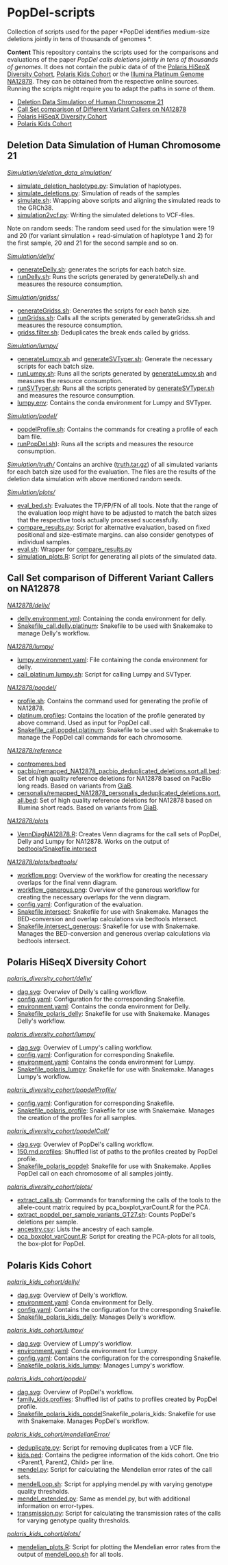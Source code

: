 # PopDel-scripts
Collection of scripts used for the paper *PopDel identifies medium-size deletions jointly in tens of thousands of genomes *.

**Content**
This repository contains the scripts used for the comparisons and evaluations of the paper *PopDel calls deletions jointly in tens of thousands of genomes*. It does not contain the public data of of the [Polaris HiSeqX Diversity Cohort](https://github.com/Illumina/Polaris/wiki/HiSeqX-Diversity-Cohort), [Polaris Kids Cohort](https://github.com/Illumina/Polaris/wiki/HiSeqX-Kids-Cohort) or the [Illumina Platinum Genome NA12878](https://www.ebi.ac.uk/ena/data/view/ERR194147). They can be obtained from the respective online sources. Running the scripts might require you to adapt the paths in some of them.

 - [Deletion Data Simulation of Human Chromosome 21](#deletion-data-simulation-of-human-chromosome-21)
 - [Call Set comparison of Different Variant Callers on NA12878](#call-set-comparison-of-different-variant-callers-on-na12878)
 - [Polaris HiSeqX Diversity Cohort](#polaris-hiseqx-diversity-cohort)
 - [Polaris Kids Cohort](#polaris-kids-cohort)

 ## Deletion Data Simulation of Human Chromosome 21
 [*Simulation/deletion_data_simulation/*](https://github.com/kehrlab/PopDel-scripts/tree/master/Simulation/deletion_data_simulation)

- [simulate_deletion_haplotype.py](https://github.com/kehrlab/PopDel-scripts/blob/master/Simulation/deletion_data_simulation/simulate_deletion_haplotype.py): Simulation of haplotypes.
- [simulate_deletions.py](https://github.com/kehrlab/PopDel-scripts/blob/master/Simulation/deletion_data_simulation/simulate_deletions.py): Simulation of reads of the samples
- [simulate.sh](https://github.com/kehrlab/PopDel-scripts/blob/master/Simulation/deletion_data_simulation/simulate.sh): Wrapping above scripts and aligning the simulated reads to the GRCh38.
- [simulation2vcf.py](https://github.com/kehrlab/PopDel-scripts/blob/master/Simulation/deletion_data_simulation/simulation2vcf.py): Writing the simulated deletions to VCF-files.

Note on random seeds: The random seed used for the simulation were 19 and 20 (for variant simulation + read-simulation of haplotype 1 and 2)  for the first sample, 20 and 21 for the second sample and so on.

 [*Simulation/delly/*](https://github.com/kehrlab/PopDel-scripts/tree/master/Simulation/delly)
 - [generateDelly.sh](https://github.com/kehrlab/PopDel-scripts/blob/master/Simulation/delly/generateDelly.sh): generates the scripts for each batch size.
 - [runDelly.sh](https://github.com/kehrlab/PopDel-scripts/blob/master/Simulation/delly/runDelly.sh): Runs the scripts generated by generateDelly.sh and measures the resource consumption.

 [*Simulation/gridss/*](https://github.com/kehrlab/PopDel-scripts/tree/master/Simulation/gridss)
 - [generateGridss.sh](https://github.com/kehrlab/PopDel-scripts/blob/master/Simulation/gridss/generateGridss.sh): Generates the scripts for each batch size.
 - [runGridss.sh](https://github.com/kehrlab/PopDel-scripts/blob/master/Simulation/gridss/runGridss.sh): Calls all the scripts generated by generateGridss.sh and measures the resource consumption.
 - [gridss.filter.sh](https://github.com/kehrlab/PopDel-scripts/blob/master/Simulation/gridss/gridss.filter.sh): Deduplicates the break ends called by gridss.

 [*Simulation/lumpy/*](https://github.com/kehrlab/PopDel-scripts/tree/master/Simulation/lumpy)
 - [generateLumpy.sh](https://github.com/kehrlab/PopDel-scripts/blob/master/Simulation/lumpy/generateLumpy.sh) and [generateSVTyper.sh](https://github.com/kehrlab/PopDel-scripts/blob/master/Simulation/lumpy/generateSVTyper.sh): Generate the necessary scripts for each batch size.
 - [runLumpy.sh](https://github.com/kehrlab/PopDel-scripts/blob/master/Simulation/lumpy/runLumpy.sh): Runs all the scripts generated by [generateLumpy.sh](https://github.com/kehrlab/PopDel-scripts/blob/master/Simulation/lumpy/generateLumpy.sh)  and measures the resource consumption.
 - [runSVTyper.sh](https://github.com/kehrlab/PopDel-scripts/blob/master/Simulation/lumpy/runSVTyper.sh): Runs all the scripts generated by [generateSVTyper.sh](https://github.com/kehrlab/PopDel-scripts/blob/master/Simulation/lumpy/generateSVTyper.sh) and measures the resource consumption.
 - [lumpy.env](https://github.com/kehrlab/PopDel-scripts/blob/master/Simulation/lumpy/lumpy.env): Contains the conda environment for Lumpy and SVTyper.

 [*Simulation/podel/*](https://github.com/kehrlab/PopDel-scripts/tree/master/Simulation/popdel)
- [popdelProfile.sh](https://github.com/kehrlab/PopDel-scripts/blob/master/Simulation/popdel/popdelProfile.sh): Contains the commands for creating a profile of each bam file.
- [runPopDel.sh](https://github.com/kehrlab/PopDel-scripts/blob/master/Simulation/popdel/runPopDel.sh)): Runs all the scripts and measures the resource consumption.

[*Simulation/truth/*](https://github.com/kehrlab/PopDel-scripts/tree/master/Simulation/truth)
Contains an archive ([truth.tar.gz](https://github.com/kehrlab/PopDel-scripts/blob/master/Simulation/truth/truth.tar.gz)) of all simulated variants for each batch size used for the evaluation. The files are the results of the deletion data simulation with above mentioned random seeds.

 [*Simulation/plots/*](https://github.com/kehrlab/PopDel-scripts/tree/master/Simulation/plots)
- [eval_bed.sh](https://github.com/kehrlab/PopDel-scripts/blob/master/Simulation/plots/eval_bed.sh): Evaluates the TP/FP/FN of all tools. Note that the range of the evaluation loop might have to be adjusted to match the batch sizes that the respective tools actually processed successfully.
- [compare_results.py](https://github.com/kehrlab/PopDel-scripts/blob/master/Simulation/plots/compare_results.py): Script for alternative evaluation, based on fixed positional and size-estimate margins. can also consider genotypes of individual samples.
- [eval.sh](https://github.com/kehrlab/PopDel-scripts/blob/master/Simulation/plots/eval.sh): Wrapper for [compare_results.py](https://github.com/kehrlab/PopDel-scripts/blob/master/Simulation/plots/compare_results.py)
- [simulation_plots.R](https://github.com/kehrlab/PopDel-scripts/blob/master/Simulation/plots/simulation_plots.R): Script for generating all plots of the simulated data.

## Call Set comparison of Different Variant Callers on NA12878

[*NA12878/delly/*](https://github.com/kehrlab/PopDel-scripts/tree/master/NA12878/delly)
- [delly.environment.yml](https://github.com/kehrlab/PopDel-scripts/blob/master/NA12878/delly/delly.environment.yml): Containing the conda environment for delly.
- [Snakefile_call.delly.platinum](https://github.com/kehrlab/PopDel-scripts/blob/master/NA12878/delly/Snakefile_call.delly.platinum): Snakefile to be used with Snakemake to manage Delly's workflow.

[*NA12878/lumpy/*](https://github.com/kehrlab/PopDel-scripts/tree/master/NA12878/lumpy)
- [lumpy.environment.yaml](https://github.com/kehrlab/PopDel-scripts/blob/master/NA12878/lumpy/lumpy.environment.yml): File containing the conda environment for delly.
- [call_platinum.lumpy.sh](https://github.com/kehrlab/PopDel-scripts/blob/master/NA12878/lumpy/call_platinum.lumpy.sh): Script for calling Lumpy and SVTyper.

[*NA12878/popdel/*](https://github.com/kehrlab/PopDel-scripts/tree/master/NA12878/popdel)
- [profile.sh](https://github.com/kehrlab/PopDel-scripts/blob/master/NA12878/popdel/profile.sh): Contains the command used for generating the profile of NA12878.
- [platinum.profiles](https://github.com/kehrlab/PopDel-scripts/blob/master/NA12878/popdel/platinum.profiles): Contains the location of the profile generated by above command. Used as input for PopDel call.
- [Snakefile_call.popdel.platinum](https://github.com/kehrlab/PopDel-scripts/blob/master/NA12878/popdel/Snakefile_call.popdel.platinum): Snakefile to be used with Snakemake to manage the PopDel call commands for each chromosome.

[*NA12878/reference*](https://github.com/kehrlab/PopDel-scripts/tree/master/NA12878/reference)
- [contromeres.bed](https://github.com/kehrlab/PopDel-scripts/blob/master/NA12878/reference/centromeres.bed)
- [pacbio/remapped_NA12878_pacbio_deduplicated_deletions.sort.all.bed](https://github.com/kehrlab/PopDel-scripts/blob/master/NA12878/reference/pacbio/remapped_NA12878_pacbio_deduplicated_deletions.sort.all.bed): Set of high quality reference deletions for NA12878 based on PacBio long reads. Based on variants from [GiaB](ftp://ftp-trace.ncbi.nlm.nih.gov/giab/ftp/data/NA12878/NA12878_PacBio_MtSinai/).
- [personalis/remapped_NA12878_personalis_deduplicated_deletions.sort.all.bed](https://github.com/kehrlab/PopDel-scripts/blob/master/NA12878/reference/personalis/remapped_NA12878_personalis_deduplicated_deletions.sort.all.bed): Set of high quality reference deletions for NA12878 based on Illumina short reads. Based on variants from [GiaB](ftp://ftp-trace.ncbi.nlm.nih.gov/giab/ftp/data/NA12878/analysis/Illumina_PlatinumGenomes_NA12877_NA12878_09162015/hg38/2.0.1/NA12878/).

[*NA12878/plots*](https://github.com/kehrlab/PopDel-scripts/tree/master/NA12878/plots)
- [VennDiagNA12878.R](https://github.com/kehrlab/PopDel-scripts/tree/master/NA12878/plots/VennDiagNA12878.R): Creates Venn diagrams for the call sets of PopDel, Delly and Lumpy for NA12878. Works on the output of [bedtools/Snakefile.intersect](https://github.com/kehrlab/PopDel-scripts/blob/master/NA12878/plots/bedtools/Snakefile.intersect)

[*NA12878/plots/bedtools/*](https://github.com/kehrlab/PopDel-scripts/tree/master/NA12878/plots/bedtools)
- [workflow.png](https://github.com/kehrlab/PopDel-scripts/blob/master/NA12878/plots/bedtools/workflow.png): Overview of the workflow for creating the necessary overlaps for the final venn diagram.
- [workflow_generous.png](https://github.com/kehrlab/PopDel-scripts/blob/master/NA12878/plots/bedtools/workflow_generous.png): Overview of the generous workflow for creating the necessary overlaps for the venn diagram.
- [config.yaml](https://github.com/kehrlab/PopDel-scripts/blob/master/NA12878/plots/bedtools/config.yaml): Configuration of the evaluation.
- [Snakefile.intersect](https://github.com/kehrlab/PopDel-scripts/blob/master/NA12878/plots/bedtools/Snakefile.intersect): Snakefile for use with Snakemake. Manages the BED-conversion and overlap calculations via bedtools intersect.
- [Snakefile.intersect_generous](https://github.com/kehrlab/PopDel-scripts/blob/master/NA12878/plots/bedtools/Snakefile.intersect.generous): Snakefile for use with Snakemake. Manages the BED-conversion and generous overlap calculations via bedtools intersect.

## Polaris HiSeqX Diversity Cohort

[*polaris_diversity_cohort/delly/*](https://github.com/kehrlab/PopDel-scripts/tree/master/polaris_diversity_cohort/delly)
- [dag.svg](https://github.com/kehrlab/PopDel-scripts/blob/master/polaris_diversity_cohort/delly/dag.svg): Overwiev of Delly's calling workflow.
- [config.yaml](https://github.com/kehrlab/PopDel-scripts/blob/master/polaris_diversity_cohort/delly/config.yaml): Configuration for the corresponding Snakefile.
- [environment.yaml](https://github.com/kehrlab/PopDel-scripts/blob/master/polaris_diversity_cohort/delly/environment.yaml): Contains the conda environment for Delly.
- [Snakefile_polaris_delly](https://github.com/kehrlab/PopDel-scripts/blob/master/polaris_diversity_cohort/delly/Snakefile_polaris_delly): Snakefile for use with Snakemake. Manages Delly's workflow.

[*polaris_diversity_cohort/lumpy/*](https://github.com/kehrlab/PopDel-scripts/tree/master/polaris_diversity_cohort/lumpy)
- [dag.svg](https://github.com/kehrlab/PopDel-scripts/blob/master/polaris_diversity_cohort/lumpy/dag.svg): Overwiev of Lumpy's calling workflow.
- [config.yaml](https://github.com/kehrlab/PopDel-scripts/blob/master/polaris_diversity_cohort/lumpy/config.yaml): Configuration for corresponding Snakefile.
- [environment.yaml](https://github.com/kehrlab/PopDel-scripts/blob/master/polaris_diversity_cohort/lumpy/environment.yml): Contains the conda environment for Lumpy.
- [Snakefile_polaris_lumpy](https://github.com/kehrlab/PopDel-scripts/blob/master/polaris_diversity_cohort/lumpy/Snakefile_polaris_lumpy): Snakefile for use with Snakemake. Manages Lumpy's workflow.

[*polaris_diversity_cohort/popdelProfile/*](https://github.com/kehrlab/PopDel-scripts/tree/master/polaris_diversity_cohort/popdelProfile)
- [config.yaml](https://github.com/kehrlab/PopDel-scripts/blob/master/polaris_diversity_cohort/popdelProfile/config.yaml): Configuration for corresponding Snakefile.
- [Snakefile_polaris_profile](https://github.com/kehrlab/PopDel-scripts/blob/master/polaris_diversity_cohort/popdelProfile/Snakefile_polaris_profile): Snakefile for use with Snakemake. Manages the creation of the profiles for all samples.

[*polaris_diversity_cohort/popdelCall/*](https://github.com/kehrlab/PopDel-scripts/tree/master/polaris_diversity_cohort/popdelCall)
- [dag.svg](https://github.com/kehrlab/PopDel-scripts/blob/master/polaris_diversity_cohort/popdelCall/dag.svg): Overwiev of PopDel's calling workflow.
- [150.rnd.profiles](https://github.com/kehrlab/PopDel-scripts/blob/master/polaris_diversity_cohort/popdelCall/150.rnd.profiles): Shuffled list of paths to the profiles created by PopDel profile.
- [Snakefile_polaris_popdel](https://github.com/kehrlab/PopDel-scripts/blob/master/polaris_diversity_cohort/popdelCall/Snakefile_polaris_popdel): Snakefile for use with Snakemake. Applies PopDel call on each chromosome of all samples jointly.

[*polaris_diversity_cohort/plots/*](https://github.com/kehrlab/PopDel-scripts/tree/master/polaris_diversity_cohort/plots)
- [extract_calls.sh](https://github.com/kehrlab/PopDel-scripts/blob/master/polaris_diversity_cohort/plots/extract_calls.sh): Commands for transforming the calls of the tools to the allele-count matrix required by pca_boxplot_varCount.R for the PCA.
- [extract_popdel_per_sample_variants_GT27.sh](https://github.com/kehrlab/PopDel-scripts/blob/master/polaris_diversity_cohort/plots/extract_popdel_per_sample_variants_GT27.sh): Counts PopDel's deletions per sample.
- [ancestry.csv](https://github.com/kehrlab/PopDel-scripts/tree/master/polaris_diversity_cohort/plots/ancestry.csv): Lists the ancestry of each sample.
- [pca_boxplot_varCount.R](https://github.com/kehrlab/PopDel-scripts/tree/master/polaris_diversity_cohort/plots/pca_boxplot_varCount.R): Script for creating the PCA-plots for all tools, the box-plot for PopDel.

## Polaris Kids Cohort

[*polaris_kids_cohort/delly/*](https://github.com/kehrlab/PopDel-scripts/tree/master/polaris_kids_cohort/delly)
- [dag.svg](https://github.com/kehrlab/PopDel-scripts/blob/master/polaris_kids_cohort/delly/dag.svg): Overview of Delly's workflow.
- [environment.yaml](https://github.com/kehrlab/PopDel-scripts/blob/master/polaris_kids_cohort/delly/environment.yaml): Conda environment for Delly.
- [config.yaml](https://github.com/kehrlab/PopDel-scripts/blob/master/polaris_kids_cohort/delly/config.yaml): Contains the configuration for the corresponding Snakefile.
- [Snakefile_polaris_kids_delly](https://github.com/kehrlab/PopDel-scripts/blob/master/polaris_kids_cohort/delly/Snakefile_polaris_kids_delly): Manages Delly's workflow.

[*polaris_kids_cohort/lumpy/*](https://github.com/kehrlab/PopDel-scripts/tree/master/polaris_kids_cohort/lumpy)
- [dag.svg](https://github.com/kehrlab/PopDel-scripts/blob/master/polaris_kids_cohort/lumpy/dag.svg): Overview of Lumpy's workflow.
- [environment.yaml](https://github.com/kehrlab/PopDel-scripts/blob/master/polaris_kids_cohort/lumpy/environment.yml): Conda environment for Lumpy.
- [config.yaml](https://github.com/kehrlab/PopDel-scripts/blob/master/polaris_kids_cohort/lumpy/config.yaml): Contains the configuration for the corresponding Snakefile.
- [Snakefile_polaris_kids_lumpy](https://github.com/kehrlab/PopDel-scripts/blob/master/polaris_kids_cohort/lumpy/Snakefile_polaris_kids_lumpy): Manages Lumpy's workflow.

[*polaris_kids_cohort/popdel/*](https://github.com/kehrlab/PopDel-scripts/tree/master/polaris_kids_cohort/popdel)
- [dag.svg](https://github.com/kehrlab/PopDel-scripts/blob/master/polaris_kids_cohort/popdel/dag.svg): Overview of PopDel's workflow.
- [family_kids.profiles](https://github.com/kehrlab/PopDel-scripts/blob/master/polaris_kids_cohort/popdel/family_kids.profiles): Shuffled list of paths to profiles created by PopDel profile.
- [Snakefile_polaris_kids_popdel](https://github.com/kehrlab/PopDel-scripts/blob/master/polaris_kids_cohort/popdel/Snakefile_polaris_kids_popdel)Snakefile_polaris_kids: Snakefile for use with Snakemake. Manages PopDel's workflow.

[*polaris_kids_cohort/mendelianError/*](https://github.com/kehrlab/PopDel-scripts/tree/master/polaris_kids_cohort/mendelianError)
- [deduplicate.py](https://github.com/kehrlab/PopDel-scripts/blob/master/polaris_kids_cohort/mendelianError/deduplicate.py): Script for removing duplicates from a VCF file.
- [kids.ped](https://github.com/kehrlab/PopDel-scripts/blob/master/polaris_kids_cohort/mendelianError/kids.ped): Contains the pedigree information of the kids cohort. One trio <Parent1, Parent2, Child> per line.
- [mendel.py](https://github.com/kehrlab/PopDel-scripts/blob/master/polaris_kids_cohort/mendelianError/mendel.py): Script for calculating the Mendelian error rates of the call sets.
- [mendelLoop.sh](https://github.com/kehrlab/PopDel-scripts/blob/master/polaris_kids_cohort/mendelianError/mendelLoop.sh): Script for applying mendel.py with varying genotype quality thresholds.
- [mendel_extended.py](https://github.com/kehrlab/PopDel-scripts/blob/master/polaris_kids_cohort/mendelianError/mendel_extended.py): Same as mendel.py, but with additional information on error-types.
- [transmission.py](https://github.com/kehrlab/PopDel-scripts/blob/master/polaris_kids_cohort/mendelianError/transmission.py): Script for calculating the transmission rates of the calls for varying genotype quality thresholds.

[*polaris_kids_cohort/plots/*](https://github.com/kehrlab/PopDel-scripts/tree/master/polaris_kids_cohort/plots)
 - [mendelian_plots.R](https://github.com/kehrlab/PopDel-scripts/blob/master/polaris_kids_cohort/plots/mendelian_plots.R): Script for plotting the Mendelian error rates from the output of [mendelLoop.sh](https://github.com/kehrlab/PopDel-scripts/blob/master/polaris_kids_cohort/mendelianError/mendelLoop.sh) for all tools.
